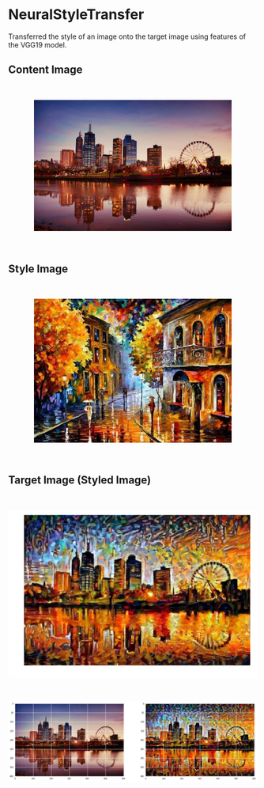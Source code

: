 # NeuralStyleTransfer
Transferred the style of an image onto the target image using features of the VGG19 model.

## Content Image
<br/>

<p align = "center">
<img src="images/MelbourneSkyline.jpg" alt="Content Image" width="400"/>  
</p>

<br/>

## Style Image
<br/>

<p align = "center">
<img src="images/style.jpg" alt="Style Image" width="400"/>  
</p>

<br/>

## Target Image (Styled Image)
<br/>

<p align = "center">
<img src="images/final_image.png" alt="Target Image" width="700"/>  
</p>

<br/>

<p align = "center">
<img src="images/output.png" alt="Target Image" width="1200"/>  
</p>

<br/>
